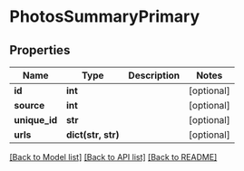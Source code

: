 # PhotosSummaryPrimary

## Properties
Name | Type | Description | Notes
------------ | ------------- | ------------- | -------------
**id** | **int** |  | [optional] 
**source** | **int** |  | [optional] 
**unique_id** | **str** |  | [optional] 
**urls** | **dict(str, str)** |  | [optional] 

[[Back to Model list]](../README.md#documentation-for-models) [[Back to API list]](../README.md#documentation-for-api-endpoints) [[Back to README]](../README.md)


